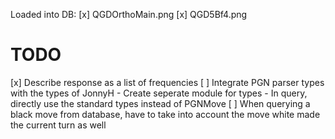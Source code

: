 Loaded into DB:
[x] QGDOrthoMain.png
[x] QGD5Bf4.png

# TODO

[x] Describe response as a list of frequencies
[ ] Integrate PGN parser types with the types of JonnyH
    - Create seperate module for types
    - In query, directly use the standard types instead of PGNMove
[ ] When querying a black move from database, have to take into account the
    move white made the current turn as well


